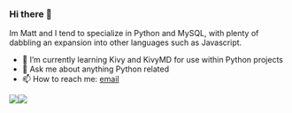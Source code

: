 ### Hi there 👋
Im Matt and I tend to specialize in Python and MySQL, with plenty of dabbling an expansion into other languages such as Javascript.

- 🌱 I’m currently learning Kivy and KivyMD for use within Python projects
- 💬 Ask me about anything Python related
- 📫 How to reach me: [email](mailto:matthewinwards@hotmail.co.uk)

<p style="display:flex;align-items:start">
  <img src="https://github-readme-stats.vercel.app/api?username=m-inwards&count_private=true&show_icons=true&theme=dark" />
  <img src="https://github-readme-stats.vercel.app/api/top-langs/?username=m-inwards&theme=dark&layout=compact" />
</p>
